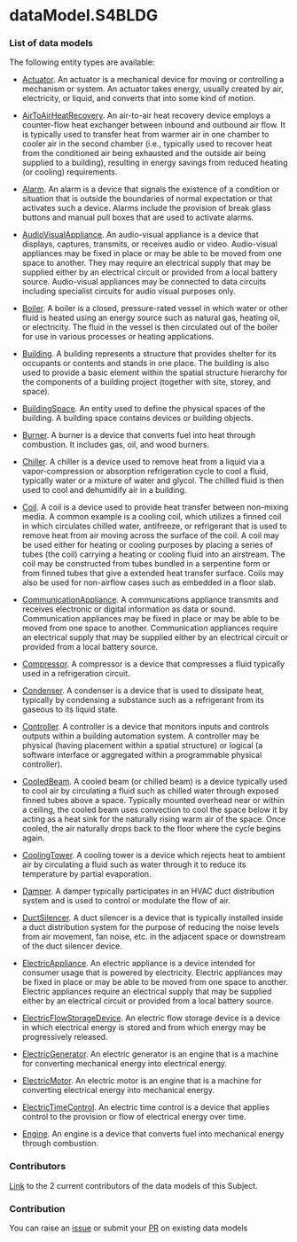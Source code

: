 # dataModel.S4BLDG

### List of data models

The following entity types are available:
- [Actuator](https://github.com/smart-data-models/dataModel.S4BLDG/blob/master/Actuator/README.md). An actuator is a mechanical device for moving or controlling a mechanism or system. An actuator takes energy, usually created by air, electricity, or liquid, and converts that into some kind of motion.

- [AirToAirHeatRecovery](https://github.com/smart-data-models/dataModel.S4BLDG/blob/master/AirToAirHeatRecovery/README.md). An air-to-air heat recovery device employs a counter-flow heat exchanger between inbound and outbound air flow. It is typically used to transfer heat from warmer air in one chamber to cooler air in the second chamber (i.e., typically used to recover heat from the conditioned air being exhausted and the outside air being supplied to a building), resulting in energy savings from reduced heating (or cooling) requirements.

- [Alarm](https://github.com/smart-data-models/dataModel.S4BLDG/blob/master/Alarm/README.md). An alarm is a device that signals the existence of a condition or situation that is outside the boundaries of normal expectation or that activates such a device.  Alarms include the provision of break glass buttons and manual pull boxes that are used to activate alarms.

- [AudioVisualAppliance](https://github.com/smart-data-models/dataModel.S4BLDG/blob/master/AudioVisualAppliance/README.md). An audio-visual appliance is a device that displays, captures, transmits, or receives audio or video.  Audio-visual appliances may be fixed in place or may be able to be moved from one space to another. They may require an electrical supply that may be supplied either by an electrical circuit or provided from a local battery source. Audio-visual appliances may be connected to data circuits including specialist circuits for audio visual purposes only.

- [Boiler](https://github.com/smart-data-models/dataModel.S4BLDG/blob/master/Boiler/README.md). A boiler is a closed, pressure-rated vessel in which water or other fluid is heated using an energy source such as natural gas, heating oil, or electricity. The fluid in the vessel is then circulated out of the boiler for use in various processes or heating applications.

- [Building](https://github.com/smart-data-models/dataModel.S4BLDG/blob/master/Building/README.md). A building represents a structure that provides shelter for its occupants or contents and stands in one place. The building is also used to provide a basic element within the spatial structure hierarchy for the components of a building project (together with site, storey, and space).

- [BuildingSpace](https://github.com/smart-data-models/dataModel.S4BLDG/blob/master/BuildingSpace/README.md). An entity used to define the physical spaces of the building. A building space contains devices or building objects.

- [Burner](https://github.com/smart-data-models/dataModel.S4BLDG/blob/master/Burner/README.md). A burner is a device that converts fuel into heat through combustion. It includes gas, oil, and wood burners.

- [Chiller](https://github.com/smart-data-models/dataModel.S4BLDG/blob/master/Chiller/README.md). A chiller is a device used to remove heat from a liquid via a vapor-compression or absorption refrigeration cycle to cool a fluid, typically water or a mixture of water and glycol. The chilled fluid is then used to cool and dehumidify air in a building.

- [Coil](https://github.com/smart-data-models/dataModel.S4BLDG/blob/master/Coil/README.md). A coil is a device used to provide heat transfer between non-mixing media. A common example is a cooling coil, which utilizes a finned coil in which circulates chilled water, antifreeze, or refrigerant that is used to remove heat from air moving across the surface of the coil. A coil may be used either for heating or cooling purposes by placing a series of tubes (the coil) carrying a heating or cooling fluid into an airstream. The coil may be constructed from tubes bundled in a serpentine form or from finned tubes that give a extended heat transfer surface.  Coils may also be used for non-airflow cases such as embedded in a floor slab.

- [CommunicationAppliance](https://github.com/smart-data-models/dataModel.S4BLDG/blob/master/CommunicationAppliance/README.md). A communications appliance transmits and receives electronic or digital information as data or sound.  Communication appliances may be fixed in place or may be able to be moved from one space to another. Communication appliances require an electrical supply that may be supplied either by an electrical circuit or provided from a local battery source.

- [Compressor](https://github.com/smart-data-models/dataModel.S4BLDG/blob/master/Compressor/README.md). A compressor is a device that compresses a fluid typically used in a refrigeration circuit.

- [Condenser](https://github.com/smart-data-models/dataModel.S4BLDG/blob/master/Condenser/README.md). A condenser is a device that is used to dissipate heat, typically by condensing a substance such as a refrigerant from its gaseous to its liquid state.

- [Controller](https://github.com/smart-data-models/dataModel.S4BLDG/blob/master/Controller/README.md). A controller is a device that monitors inputs and controls outputs within a building automation system.  A controller may be physical (having placement within a spatial structure) or logical (a software interface or aggregated within a programmable physical controller).

- [CooledBeam](https://github.com/smart-data-models/dataModel.S4BLDG/blob/master/CooledBeam/README.md). A cooled beam (or chilled beam) is a device typically used to cool air by circulating a fluid such as chilled water through exposed finned tubes above a space. Typically mounted overhead near or within a ceiling, the cooled beam uses convection to cool the space below it by acting as a heat sink for the naturally rising warm air of the space. Once cooled, the air naturally drops back to the floor where the cycle begins again.

- [CoolingTower](https://github.com/smart-data-models/dataModel.S4BLDG/blob/master/CoolingTower/README.md). A cooling tower is a device which rejects heat to ambient air by circulating a fluid such as water through it to reduce its temperature by partial evaporation.

- [Damper](https://github.com/smart-data-models/dataModel.S4BLDG/blob/master/Damper/README.md). A damper typically participates in an HVAC duct distribution system and is used to control or modulate the flow of air.

- [DuctSilencer](https://github.com/smart-data-models/dataModel.S4BLDG/blob/master/DuctSilencer/README.md). A duct silencer is a device that is typically installed inside a duct distribution system for the purpose of reducing the noise levels from air movement, fan noise, etc. in the adjacent space or downstream of the duct silencer device.

- [ElectricAppliance](https://github.com/smart-data-models/dataModel.S4BLDG/blob/master/ElectricAppliance/README.md). An electric appliance is a device intended for consumer usage that is powered by electricity. Electric appliances may be fixed in place or may be able to be moved from one space to another. Electric appliances require an electrical supply that may be supplied either by an electrical circuit or provided from a local battery source.

- [ElectricFlowStorageDevice](https://github.com/smart-data-models/dataModel.S4BLDG/blob/master/ElectricFlowStorageDevice/README.md). An electric flow storage device is a device in which electrical energy is stored and from which energy may be progressively released.

- [ElectricGenerator](https://github.com/smart-data-models/dataModel.S4BLDG/blob/master/ElectricGenerator/README.md). An electric generator is an engine that is a machine for converting mechanical energy into electrical energy.

- [ElectricMotor](https://github.com/smart-data-models/dataModel.S4BLDG/blob/master/ElectricMotor/README.md). An electric motor is an engine that is a machine for converting electrical energy into mechanical energy.

- [ElectricTimeControl](https://github.com/smart-data-models/dataModel.S4BLDG/blob/master/ElectricTimeControl/README.md). An electric time control is a device that applies control to the provision or flow of electrical energy over time.

- [Engine](https://github.com/smart-data-models/dataModel.S4BLDG/blob/master/Engine/README.md). An engine is a device that converts fuel into mechanical energy through combustion.



### Contributors
[Link](https://github.com/smart-data-models/dataModel.S4BLDG/blob/master/CONTRIBUTORS.yaml) to the 2 current contributors of the data models of this Subject.


### Contribution
You can raise an [issue](https://github.com/smart-data-models/dataModel.S4BLDG/issues) or submit your [PR](https://github.com/smart-data-models/dataModel.S4BLDG/pulls) on existing data models
